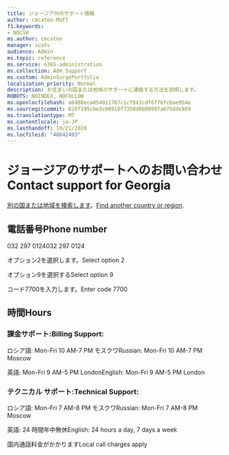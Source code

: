 ```yaml
---
title: ジョージア州のサポート情報
author: cmcatee-MSFT
f1.keywords:
- NOCSH
ms.author: cmcatee
manager: scotv
audience: Admin
ms.topic: reference
ms.service: o365-administration
ms.collection: Adm_Support
ms.custom: AdminSurgePortfolio
localization_priority: Normal
description: お住まいの国または地域のサポートに連絡する方法を説明します。
ROBOTS: NOINDEX, NOFOLLOW
ms.openlocfilehash: a6488eca054011707c1cf843cdf6f76fc6ae954e
ms.sourcegitcommit: 628f195cbe3c00910f7350d8b09997a675dde989
ms.translationtype: MT
ms.contentlocale: ja-JP
ms.lasthandoff: 10/21/2020
ms.locfileid: "48642493"
---
```

# <a name="contact-support-for-georgia"></a><span data-ttu-id="94f73-103">ジョージアのサポートへのお問い合わせ</span><span class="sxs-lookup"><span data-stu-id="94f73-103">Contact support for Georgia</span></span>

<span data-ttu-id="94f73-104">[別の国または地域を検索します](../contact-support-for-business-products.md)。</span><span class="sxs-lookup"><span data-stu-id="94f73-104">[Find another country or region](../contact-support-for-business-products.md).</span></span>

## <a name="phone-number"></a><span data-ttu-id="94f73-105">電話番号</span><span class="sxs-lookup"><span data-stu-id="94f73-105">Phone number</span></span>
<span data-ttu-id="94f73-106">032 297 0124</span><span class="sxs-lookup"><span data-stu-id="94f73-106">032 297 0124</span></span>

<span data-ttu-id="94f73-107">オプション2を選択します。</span><span class="sxs-lookup"><span data-stu-id="94f73-107">Select option 2</span></span>

<span data-ttu-id="94f73-108">オプション9を選択する</span><span class="sxs-lookup"><span data-stu-id="94f73-108">Select option 9</span></span>

<span data-ttu-id="94f73-109">コード7700を入力します。</span><span class="sxs-lookup"><span data-stu-id="94f73-109">Enter code 7700</span></span>

## <a name="hours"></a><span data-ttu-id="94f73-110">時間</span><span class="sxs-lookup"><span data-stu-id="94f73-110">Hours</span></span>
### <a name="billing-support"></a><span data-ttu-id="94f73-111">課金サポート:</span><span class="sxs-lookup"><span data-stu-id="94f73-111">Billing Support:</span></span>

<span data-ttu-id="94f73-112">ロシア語: Mon-Fri 10 AM-7 PM モスクワ</span><span class="sxs-lookup"><span data-stu-id="94f73-112">Russian: Mon-Fri 10 AM-7 PM Moscow</span></span>

<span data-ttu-id="94f73-113">英語: Mon-Fri 9 AM-5 PM London</span><span class="sxs-lookup"><span data-stu-id="94f73-113">English: Mon-Fri 9 AM-5 PM London</span></span>

### <a name="technical-support"></a><span data-ttu-id="94f73-114">テクニカル サポート:</span><span class="sxs-lookup"><span data-stu-id="94f73-114">Technical Support:</span></span>

<span data-ttu-id="94f73-115">ロシア語: Mon-Fri 7 AM-8 PM モスクワ</span><span class="sxs-lookup"><span data-stu-id="94f73-115">Russian: Mon-Fri 7 AM-8 PM Moscow</span></span>

<span data-ttu-id="94f73-116">英語: 24 時間年中無休</span><span class="sxs-lookup"><span data-stu-id="94f73-116">English: 24 hours a day, 7 days a week</span></span>

<span data-ttu-id="94f73-117">国内通話料金がかかります</span><span class="sxs-lookup"><span data-stu-id="94f73-117">Local call charges apply</span></span>
